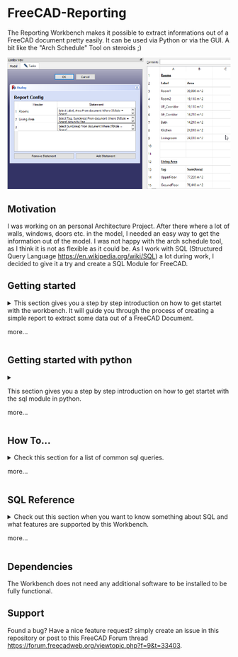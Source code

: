 # FreeCAD-Reporting
The Reporting Workbench makes it possible to extract informations out of a FreeCAD document pretty easily. It can be used via Python or via the GUI. A bit like the "Arch Schedule" Tool on steroids ;)

![Intro](./Documentation/intro.png)


## Motivation

I was working on an personal Architecture Project. After there where a lot of walls, windows, doors etc. in the model, I needed an easy way to get the information out of the model. I was not happy with the arch schedule tool, as I think it is not as flexible as it could be. As I work with SQL (Structured Query Language https://en.wikipedia.org/wiki/SQL) a lot during work, I decided to give it a try and create a SQL Module for FreeCAD.

## Getting started

<details>
<summary>
This section gives you a step by step introduction on how to get startet with the workbench. It will guide you through the process of creating a simple report to extract some data out of a FreeCAD Document.

more...
</summary>
    
1. First you should install the Reporting Workbench. It is available from the addon manager directly in FreeCAD. Go to ```Tools > Addon Manager```, scroll down select the ```Reporting``` entry and click ```Install```. It's best to restart FreeCAD after the installation is done.

![Addon Manager](./Documentation/addon_manager.png)

2. Next you should download the sample File [Simple_House.FCStd](./Documentation/Simple_House.FCStd) and open it in FreeCAD. Now you should see something like this.

![Sample House](./Documentation/Sample_House.png)
    
This file contains a simple House with some rooms and doors. Its not pretty, but it should be good enough to extract some data out of it ;)

3. Now that the file is set up, we should fire up the report workbench and create our first report.

![Create Report](./Documentation/create_report.png)

4. Now we have a empty Report object. Lets fill it with data. Lets say we want to query some informations about the rooms inside the house. Double click the ```Report``` object in the Treeview and the configuration shows up. Click ```Add Statement``` to add a new statement.

![Add Statement](./Documentation/add_statement.png)

5. Now fill in "Rooms" into the ```Header``` field and the following statement into the ```Statement``` field

```sql
Select Label, Area
From document
Where IfcRole = 'Space'
```

6. Click ```OK```. The Task dialog closes and the report recomputes.

7. Expand the Report in the Treeview and you should see a Spreadsheet named ```Result```. Double click on it to see its content.

![Report Result](./Documentation/report_result.png)

What do we see here?
 - (1) The header we added in the Report Config
 - (2) The column names extracted from our statement
 - (3) The list of objects matching our statement and the values extracted for each column

8. This is pretty good. But I think we can do even better. Double click the Report in the Treeview again. Click on ```Add Statement``` and add "Living Area" in the ```Header``` field. Also enable ```Skip empty rows after statement``` here and add the following in the ```Statement``` field:

```sql
Select Tag, Sum(Area)
From document
Where IfcRole = 'Space'
Group By Tag
```

9. Click ```Add Statement``` once again and leave the ```Header``` field empty. Enable ```Skip Column Names``` and ```Print Result in Bold``` and add the following to the ```Statement``` field:

```sql
Select 'Total', Sum(Area)
From document
Where IfcRole = 'Space'
```

10. If you look at the ```Result``` Spreadsheet again you see that there is some more data below the room list now

![Report Result Extended](./Documentation/report_result_extended.png)

 - (1) The living area on the upper floor
 - (2) The living area on the ground floor
 - (3) And the overall living area for the entire building

11. This is the end of the getting started guide. Whats next?
 - Feel free to play around and add more Reports or more statements to the Report we created right now.
 - If you are familiar with the Python in FreeCAD, you might want to read the ```Getting started with python``` section
 - Read the ```SQL Reference``` section for an overview of the supported SQL Features

</details>

## Getting started with python

<details>
<summary>

This section gives you a step by step introduction on how to get startet with the sql module in python.

more...
</summary>

1. First you should install the Reporting Workbench. It is available from the addon manager directly in FreeCAD. Go to ```Tools > Addon Manager```, scroll down select the ```Reporting``` entry and click ```Install```. It's best to restart FreeCAD after the installation is done.

![Addon Manager](./Documentation/addon_manager.png)

2. Next you should download the sample File [Simple_House.FCStd](./Documentation/Simple_House.FCStd) and open it in FreeCAD. Now you should see something like this.

![Sample House](./Documentation/Sample_House.png)
    
This file contains a simple House with some rooms and doors. Its not pretty, but it should be good enough to extract some data out of it ;)

3. Now that everything is set up, open the python console and import the SQL Parser and create a new instance. The parser can be used to parse as may statements as you want.

```python
from sql import freecad_sql_parser
sql_parser = freecad_sql_parser.newParser()
```

4. Now use the sql_parser to parse a statement. You can execute a parsed statement as often as you want.

```python
select_all = sql_parser.parse('Select * from document')
```

5. Now execute the statement. This will give you a list of all objects in the document.

```python
all_objects = select_all.execute()
str(all_objects)
'[[<App::GeometryPython object>], [<App::GeometryPython object>], [<App::GeometryPython object>], [<Sketcher::SketchObject>], [<group object>], [<Sketcher::SketchObject>], [<Sketcher::SketchObject>], [<Part::PartFeature>], [<Sketcher::SketchObject>], [<Part::PartFeature>], [<Sketcher::SketchObject>], [<Part::PartFeature>], [<Sketcher::SketchObject>], [<Part::PartFeature>], [<Sketcher::SketchObject>], [<Part::PartFeature>], [<Sketcher::SketchObject>], [<Part::PartFeature>], [<Sketcher::SketchObject>], [<Part::PartFeature>], [<Sketcher::SketchObject>], [<Part::PartFeature>], [<Part::PartFeature>], [<Sketcher::SketchObject>], [<Part::PartFeature>], [<Part::PartFeature>], [<Part::PartFeature>], [<Part::PartFeature>], [<Part::PartFeature>], [<Part::PartFeature>], [<Part::PartFeature>], [<Part::PartFeature>], [<Part::PartFeature>], [<Part::PartFeature>], [<Part::PartFeature>], [<Part::PartFeature>], [<Part::PartFeature>]]'
```

</details>

## How To...

<details>
<summary>
Check this section for a list of common sql queries.

more...
</summary>

### General

[... add a Result Row for a Statement](./Documentation/Howto/General/add_result_row_in_report.md)

[... create a report collection](./Documentation/Howto/General/create_report_collection.md)

### Architecture
[... get a list of arch objects by role](./Documentation/Howto/Arch/get_number_of_objects_by_role.md)

</details>

## SQL Reference

<details>
<summary>
Check out this section when you want to know something about SQL and what features are supported by this Workbench.

more...
</summary>
SQL (Structured Query Language) is a language that is normally used to manage and retrieve data from databases. But with this workbench, we can use it to select data from FreeCAD documents.

A Select statement basically looks like this

```sql
Select <Columns>
From <Source>
Where <Expression>
Group By <GroupingColumns>
```

```Select``` and ```From``` clauses are mandatory, ```Where``` and ```Group By``` are optional.

### Select \<Columns>

Columns is a comma separated list of attributes you want in the result.

```sql
Select Attribute1, Attribute2, 'sometext', sum(Attribute3)
From document
```

You can use ```*``` as a special property in the select clause, to retrieve the whole object instead of a single property. This might be expecially useful when you want to perform certain operations on some objects in python. You can select them with a select statement, and process them afterwards.

You can also use functions to aggregate data for a given attribute. Supported functions are
 - **Sum**: Calculates the Sum of the given attribute
 - **Count**: Counts all not ```None``` attributes. You might want to use ```Count(*)``` to get the number of selected objects
 - **Min**: Gets the minimum Value of the given Attribute
 - **Max**: Gets the maximum Value of the given Attribute

There are also some non grouping functions. These can be used like normal references or static values:
 - **Concat**: Takes a comma separated list of references or static values and combines them to a single string value. (e.g. Concat(Label, ': ', Area))

Without a group by clause, it is not possible to mix references and aggregating functions in a select statements. The only exceptions are static values (E.g. "Select 'Number of objects', Count(*).."). 
Only a single row will be returned for such a query. See ```Group by``` for more details on mixing attributes and functions.

### From \<Source>

The objects from the document you want to select.

**document** is a special keyword, that selects all objects in the active document. This is the only supported source right now.

### Where \<Expression>

The where clause can be used to filter the objects in the From clause.

```sql
Select *
From document
Where IfcRole = 'Space' AND (Label = 'UF_Cooridor' OR Label = 'GF_Corridor')
```

Normally you want to compare Attributes for some given values. A comparison is written in the form ```Left ComparisonOperator Right``` Where ```Left``` and ```Right``` can either be Attributes or static values. You can use the following comparison operators:
 - **=**: Checks if the left value is equals to the right value
 - **!=**: Checks if the left value is not equals to the right value
 - **>**: Checks if the left value is greater than the right value
 - **<**: Checks if the left value is less than the right value
 - **>=**: Checks if the left value is greater than or equals to the right value
 - **<=**: Checks if the left value is less than or equals to the right value

There are also two special comparison operators available to check for ```None```. This normally means, that a given object does not have the given attribute or it has no value assigend.
 - **IS NULL**: Checks if the left value is None.
 - **IS NOT NULL**: Check if the left value is not None. This is especially usefull to filter all objects that do not have the given attribute assigned.

To combine multiple comparisons you can use the ```AND``` and ```OR``` keywords. You can also use Brackets ```(``` ```)``` to build complex expressions.

### Group By \<GroupingColumns>

The Group by clause can be used to group objects by given attributes. We saw this before. It is not possible to mix attributes and functions without a group by clause.

```sql
Select Tag, Sum(Area)
From document
Where IfcRole = 'Space'
Group By Tag
```

What does this query do? When it runs it groups all the spaces in the document by their ```Tag``` Attribute. So wen we have spaces with 3 different tags, we will get 3 rows when executing the statement. Each row will contain the Tag, and the sum of the area of all spaces for the given group.

You can use multiple attributes non grouping functions and even static values like numbers or text in the Group By clause. But the select part can only contain single attributes, that are also referenced in the group by clause. Functions in the select clause can reference other attributes too.

e.g. this would be a invalid statement

```sql
Select Label, Sum(Area)
From document
Group By Tag, IfcRole
```

You can not use the ```Label``` Attribute in the select clause, because it is not referenced in the group by clause.

</details>

## Dependencies
The Workbench does not need any additional software to be installed to be fully functional.

## Support
Found a bug? Have a nice feature request? simply create an issue in this repository or post to this FreeCAD Forum thread https://forum.freecadweb.org/viewtopic.php?f=9&t=33403.